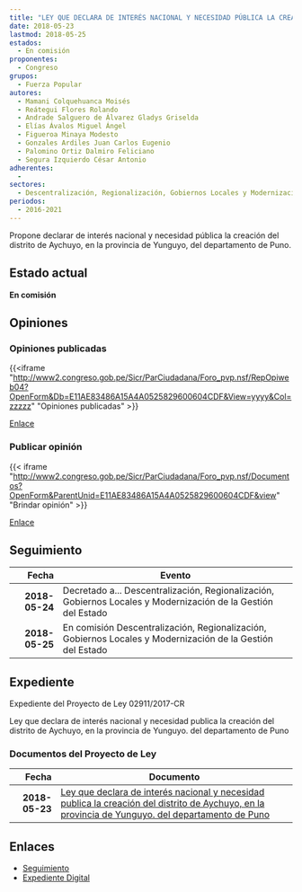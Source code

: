 ```yaml
---
title: "LEY QUE DECLARA DE INTERÉS NACIONAL Y NECESIDAD PÚBLICA LA CREACIÓN DEL DISTRITO DE AYCHUYO, EN LA PROVINCIA DE YUNGUYO, DEPARTAMENTO DE PUNO"
date: 2018-05-23
lastmod: 2018-05-25
estados: 
  - En comisión
proponentes: 
  - Congreso
grupos: 
  - Fuerza Popular
autores: 
  - Mamani Colquehuanca Moisés
  - Reátegui Flores Rolando
  - Andrade Salguero de Álvarez Gladys Griselda
  - Elías Ávalos Miguel Ángel
  - Figueroa Minaya Modesto
  - Gonzales Ardiles Juan Carlos Eugenio
  - Palomino Ortiz Dalmiro Feliciano
  - Segura Izquierdo César Antonio
adherentes: 
  - 
sectores: 
  - Descentralización, Regionalización, Gobiernos Locales y Modernización de la Gestión del Estado
periodos: 
  - 2016-2021
---
```


Propone declarar de interés nacional y necesidad pública la creación del distrito de Aychuyo, en la provincia de Yunguyo, del departamento de Puno.


## Estado actual

**En comisión**

## Opiniones

### Opiniones publicadas

{{<iframe "http://www2.congreso.gob.pe/Sicr/ParCiudadana/Foro_pvp.nsf/RepOpiweb04?OpenForm&Db=E11AE83486A15A4A0525829600604CDF&View=yyyy&Col=zzzzz" "Opiniones publicadas" >}}

[Enlace](http://www2.congreso.gob.pe/Sicr/ParCiudadana/Foro_pvp.nsf/RepOpiweb04?OpenForm&Db=E11AE83486A15A4A0525829600604CDF&View=yyyy&Col=zzzzz)
### Publicar opinión

{{< iframe "http://www2.congreso.gob.pe/Sicr/ParCiudadana/Foro_pvp.nsf/Documentos?OpenForm&ParentUnid=E11AE83486A15A4A0525829600604CDF&view" "Brindar opinión" >}}

[Enlace](http://www2.congreso.gob.pe/Sicr/ParCiudadana/Foro_pvp.nsf/Documentos?OpenForm&ParentUnid=E11AE83486A15A4A0525829600604CDF&view)

## Seguimiento

| Fecha | Evento |
|------:|--------|
| **2018-05-24** | Decretado a... Descentralización, Regionalización, Gobiernos Locales y Modernización de la Gestión del Estado|
| **2018-05-25** | En comisión Descentralización, Regionalización, Gobiernos Locales y Modernización de la Gestión del Estado|


## Expediente

Expediente del Proyecto de Ley 02911/2017-CR

Ley que declara de interés nacional y necesidad publica la creación del distrito de Aychuyo, en la provincia de Yunguyo. del departamento de Puno


### Documentos del Proyecto de Ley

| Fecha | Documento |
|------:|--------|
| **2018-05-23** | [Ley que declara de interés nacional y necesidad publica la creación del distrito de Aychuyo, en la provincia de Yunguyo. del departamento de Puno](http://www.leyes.congreso.gob.pe/Documentos/2016_2021/Proyectos_de_Ley_y_de_Resoluciones_Legislativas/PL0291120180523..pdf) |

## Enlaces 

- [Seguimiento](http://www2.congreso.gob.pe/Sicr/TraDocEstProc/CLProLey2016.nsf/f7fff46988ca05b1052578e100829cc7/e84a7ead2ca203dd05258296005d7712?OpenDocument)
- [Expediente Digital](http://www2.congreso.gob.pe/Sicr/TraDocEstProc/CLProLey2016.nsf/f7fff46988ca05b1052578e100829cc7/e84a7ead2ca203dd05258296005d7712?OpenDocument&Click=05257FB7005EB655.eb71d0cf91d8294e05256cdf006b5706/$Body/0.1C6C)
